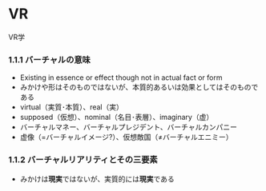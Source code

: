 # VR
VR学

### 1.1.1 バーチャルの意味

* Existing in essence or effect though not in actual fact or form  
* みかけや形はそのものではないが、本質的あるいは効果としてはそのものである
* virtual（実質･本質）、real（実）
* supposed（仮想）、nominal（名目･表層）、imaginary（虚）
* バーチャルマネー、バーチャルプレジデント、バーチャルカンパニー
* 虚像（=バーチャルイメージ?）、仮想敵国（≠​バーチャルエニミー）

### 1.1.2 バーチャルリアリティとその三要素

* みかけは**現実**ではないが、実質的には**現実**である